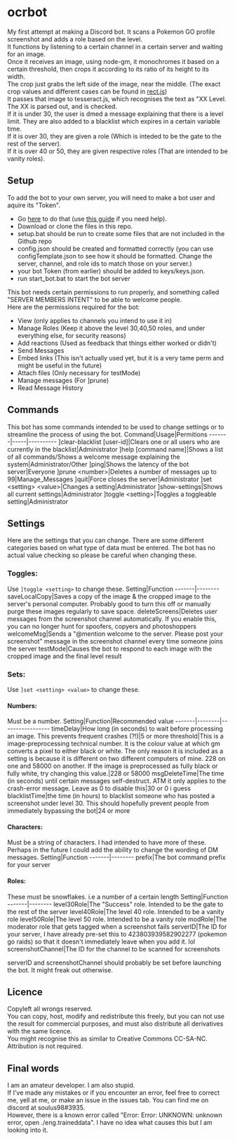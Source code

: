 # ocrbot
My first attempt at making a Discord bot. It scans a Pokemon GO profile screenshot and adds a role based on the level.  
It functions by listening to a certain channel in a certain server and waiting for an image.  
Once it receives an image, using node-gm, it monochromes it based on a certain threshold, then crops it according to its ratio of its height to its width.  
The crop just grabs the left side of the image, near the middle. (The exact crop values and different cases can be found in [rect.js](rect.js))  
It passes that image to tesseract.js, which recognises the text as "XX Level.
The XX is parsed out, and is checked.  
If it is under 30, the user is dmed a message explaining that there is a level limit. They are also added to a blacklist which expires in a certain variable time.  
If it is over 30, they are given a role (Which is inteded to be the gate to the rest of the server).  
If it is over 40 or 50, they are given respective roles (That are intended to be vanity roles).  

## Setup
To add the bot to your own server, you will need to make a bot user and aquire its "Token".
* Go [here](https://discord.com/developers) to do that (use [this guide](https://discordjs.guide/preparations/setting-up-a-bot-application.html) if you need help).
* Download or clone the files in this repo.
* setup.bat should be run to create some files that are not included in the Github repo
* config.json should be created and formatted correctly (you can use configTemplate.json to see how it should be formatted. Change the server, channel, and role ids to match those on your server.)
* your bot Token (from earlier) should be added to keys/keys.json. 
* run start_bot.bat to start the bot server

This bot needs certain permissions to run properly, and something called "SERVER MEMBERS INTENT" to be able to welcome people.  
Here are the permissions required for the bot:  
* View (only applies to channels you intend to use it in)
* Manage Roles (Keep it above the level 30,40,50 roles, and under everything else, for security reasons)
* Add reactions (Used as feedback that things either worked or didn't)
* Send Messages
* Embed links (This isn't actually used yet, but it is a very tame perm and might be useful in the future)
* Attach files (Only necessary for testMode)
* Manage messages (For ]prune)
* Read Message History

## Commands
This bot has some commands intended to be used to change settings or to streamline the process of using the bot.
Command|Usage|Permitions
-------|-----|----------
]clear-blacklist [user-id]|Clears one or all users who are currently in the blacklist|Administrator
]help [command name]|Shows a list of all commands/Shows a welcome message explaining the system|Administrator/Other
]ping|Shows the latency of the bot server|Everyone
]prune \<number\>|Deletes a number of messages up to 99|Manage_Messages
]quit|Force closes the server|Administrator
]set \<setting\> \<value\>|Changes a setting|Administrator
]show-settings|Shows all current settings|Administrator
]toggle \<setting\>|Toggles a toggleable setting|Administrator

## Settings
Here are the settings that you can change. There are some different categories based on what type of data must be entered. The bot has no actual value checking so please be careful when changing these.
### Toggles:
Use `]toggle <setting>` to change these.
Setting|Function
-------|--------
saveLocalCopy|Saves a copy of the image & the cropped image to the server's personal computer. Probably good to turn this off or manually purge these images regularly to save space.
deleteScreens|Deletes user messages from the screenshot channel automatically. If you enable this, you can no longer hunt for spoofers, copyers and photoshoppers
welcomeMsg|Sends a "@mention welcome to the server. Please post your screenshot" message in the screenshot channel every time someone joins the server
testMode|Causes the bot to respond to each image with the cropped image and the final level result
### Sets:
Use `]set <setting> <value>` to change these.
#### Numbers:
Must be a number.
Setting|Function|Recommended value
-------|--------|-----------------
timeDelay|How long (in seconds) to wait before processing an image. This prevents frequent crashes (?!)|5 or more
threshold|This is a image-preprocessing technical number. It is the colour value at which gm converts a pixel to either black or white. The only reason it is included as a setting is because it is different on two different computers of mine. 228 on one and 58000 on another. If the image is preprocessed as fully black or fully white, try changing this value.|228 or 58000
msgDeleteTime|The time (in seconds) until certain messages self-destruct. ATM it only applies to the crash-error message. Leave as 0 to disable this|30 or 0 i guess
blacklistTime|the time (in hours) to blacklist someone who has posted a screenshot under level 30. This should hopefully prevent people from immediately bypassing the bot|24 or more

#### Characters:
Must be a string of characters. I had intended to have more of these. Perhaps in the future I could add the ability to change the wording of DM messages.
Setting|Function
-------|--------
prefix|The bot command prefix for your server

#### Roles:
These must be snowflakes. i.e a number of a certain length
Setting|Function
-------|--------
level30Role|The "Success" role. Intended to be the gate to the rest of the server
level40Role|The level 40 role. Intended to be a vanity role
level50Role|The level 50 role. Intended to be a vanity role
modRole|The moderator role that gets tagged when a screenshot fails
serverID|The ID for your server, I have already pre-set this to 423803939582902277 (pokemon go raids) so that it doesn't immediately leave when you add it. lol
screenshotChannel|The ID for the channel to be scanned for screenshots 

serverID and screenshotChannel should probably be set before launching the bot. It might freak out otherwise.

## Licence
Copyleft all wrongs reserved.  
You can copy, host, modify and redistribute this freely, but you can not use the result for commercial purposes, and must also distribute all derivatives with the same licence.  
You might recognise this as similar to Creative Commons CC-SA-NC.  
Attribution is not required.

## Final words
I am an amateur developer. I am also stupid.  
If I've made any mistakes or if you encounter an error, feel free to correct me, yell at me, or make an issue in the issues tab. 
You can find me on discord at soulus98#3935.  
However, there is a known error called "Error: Error: UNKNOWN: unknown error, open ./eng.traineddata". I have no idea what causes this but I am looking into it.

